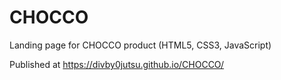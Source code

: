 # CHOCCO
Landing page for CHOCCO product (HTML5, CSS3, JavaScript)

Published at https://divby0jutsu.github.io/CHOCCO/
